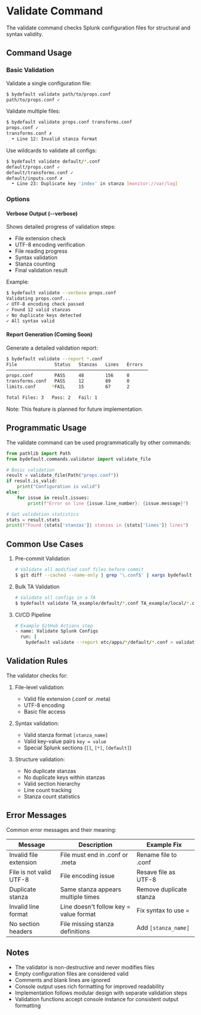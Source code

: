 # Validate Command

The validate command checks Splunk configuration files for structural and syntax validity.

## Command Usage

### Basic Validation

Validate a single configuration file:

```bash
$ bydefault validate path/to/props.conf
path/to/props.conf ✓
```

Validate multiple files:

```bash
$ bydefault validate props.conf transforms.conf
props.conf ✓
transforms.conf ✗
  • Line 12: Invalid stanza format
```

Use wildcards to validate all configs:

```bash
$ bydefault validate default/*.conf
default/props.conf ✓
default/transforms.conf ✓
default/inputs.conf ✗
  • Line 23: Duplicate key 'index' in stanza [monitor://var/log]
```

### Options

#### Verbose Output (--verbose)

Shows detailed progress of validation steps:

- File extension check
- UTF-8 encoding verification
- File reading progress
- Syntax validation
- Stanza counting
- Final validation result

Example:

```bash
$ bydefault validate --verbose props.conf
Validating props.conf...
✓ UTF-8 encoding check passed
✓ Found 12 valid stanzas
✓ No duplicate keys detected
✓ All syntax valid
```

#### Report Generation (Coming Soon)

Generate a detailed validation report:

```bash
$ bydefault validate --report *.conf
File              Status   Stanzas   Lines   Errors
─────────────────────────────────────────────────────
props.conf        PASS     48        156     0
transforms.conf   PASS     12        89      0
limits.conf      *FAIL     15        67      2

Total Files: 3   Pass: 2   Fail: 1
```

Note: This feature is planned for future implementation.

## Programmatic Usage

The validate command can be used programmatically by other commands:

```python
from pathlib import Path
from bydefault.commands.validator import validate_file

# Basic validation
result = validate_file(Path("props.conf"))
if result.is_valid:
    print("Configuration is valid")
else:
    for issue in result.issues:
        print(f"Error on line {issue.line_number}: {issue.message}")

# Get validation statistics
stats = result.stats
print(f"Found {stats['stanzas']} stanzas in {stats['lines']} lines")
```

## Common Use Cases

1. Pre-commit Validation

   ```bash
   # Validate all modified conf files before commit
   $ git diff --cached --name-only | grep '\.conf$' | xargs bydefault validate
   ```

2. Bulk TA Validation

   ```bash
   # Validate all configs in a TA
   $ bydefault validate TA_example/default/*.conf TA_example/local/*.conf
   ```

3. CI/CD Pipeline

   ```bash
   # Example GitHub Actions step
   - name: Validate Splunk Configs
     run: |
       bydefault validate --report etc/apps/*/default/*.conf > validation-report.txt
   ```

## Validation Rules

The validator checks for:

1. File-level validation:
   - Valid file extension (.conf or .meta)
   - UTF-8 encoding
   - Basic file access

2. Syntax validation:
   - Valid stanza format `[stanza_name]`
   - Valid key-value pairs `key = value`
   - Special Splunk sections (`[]`, `[*]`, `[default]`)

3. Structure validation:
   - No duplicate stanzas
   - No duplicate keys within stanzas
   - Valid section hierarchy
   - Line count tracking
   - Stanza count statistics

## Error Messages

Common error messages and their meaning:

| Message | Description | Example Fix |
|---------|-------------|-------------|
| Invalid file extension | File must end in .conf or .meta | Rename file to .conf |
| File is not valid UTF-8 | File encoding issue | Resave file as UTF-8 |
| Duplicate stanza | Same stanza appears multiple times | Remove duplicate stanza |
| Invalid line format | Line doesn't follow key = value format | Fix syntax to use = |
| No section headers | File missing stanza definitions | Add `[stanza_name]` |

## Notes

- The validator is non-destructive and never modifies files
- Empty configuration files are considered valid
- Comments and blank lines are ignored
- Console output uses rich formatting for improved readability
- Implementation follows modular design with separate validation steps
- Validation functions accept console instance for consistent output formatting
